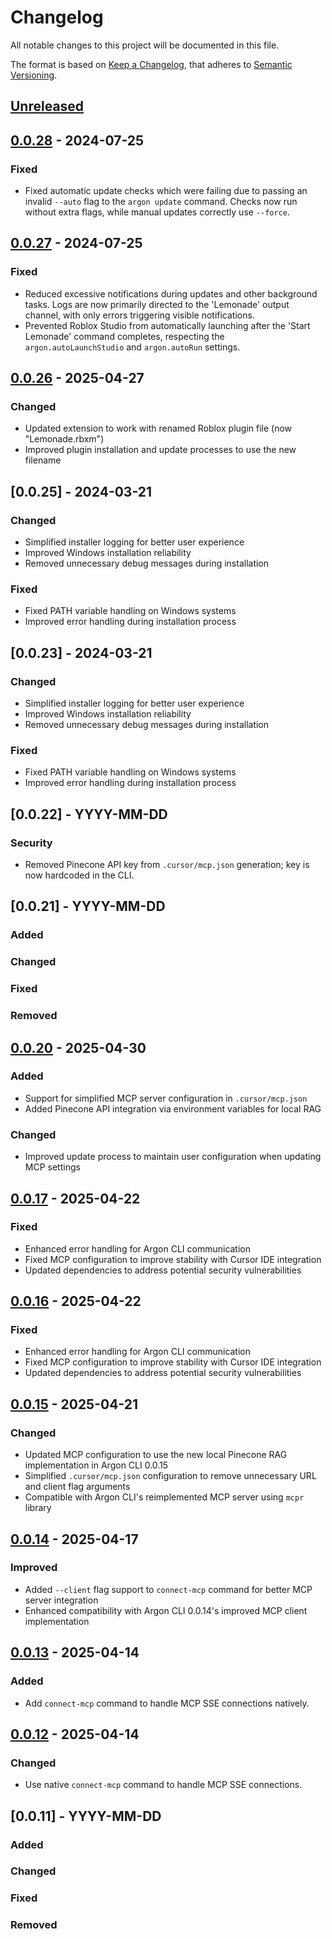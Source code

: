 # Changelog

All notable changes to this project will be documented in this file.

The format is based on [Keep a Changelog](https://keepachangelog.com/en/1.1.0/), that adheres to [Semantic Versioning](https://semver.org/spec/v2.0.0.html).

## [Unreleased]

[Unreleased]: https://github.com/LupaHQ/argon-vscode/compare/0.0.28...HEAD

## [0.0.28] - 2024-07-25

### Fixed

- Fixed automatic update checks which were failing due to passing an invalid `--auto` flag to the `argon update` command. Checks now run without extra flags, while manual updates correctly use `--force`.

## [0.0.27] - 2024-07-25

### Fixed

- Reduced excessive notifications during updates and other background tasks. Logs are now primarily directed to the 'Lemonade' output channel, with only errors triggering visible notifications.
- Prevented Roblox Studio from automatically launching after the 'Start Lemonade' command completes, respecting the `argon.autoLaunchStudio` and `argon.autoRun` settings.

## [0.0.26] - 2025-04-27

### Changed

- Updated extension to work with renamed Roblox plugin file (now "Lemonade.rbxm")
- Improved plugin installation and update processes to use the new filename

[0.0.26]: https://github.com/LupaHQ/argon-vscode/compare/0.0.25...0.0.26

## [0.0.25] - 2024-03-21

### Changed

- Simplified installer logging for better user experience
- Improved Windows installation reliability
- Removed unnecessary debug messages during installation

### Fixed

- Fixed PATH variable handling on Windows systems
- Improved error handling during installation process

## [0.0.23] - 2024-03-21

### Changed

- Simplified installer logging for better user experience
- Improved Windows installation reliability
- Removed unnecessary debug messages during installation

### Fixed

- Fixed PATH variable handling on Windows systems
- Improved error handling during installation process

## [0.0.22] - YYYY-MM-DD

### Security

- Removed Pinecone API key from `.cursor/mcp.json` generation; key is now hardcoded in the CLI.

## [0.0.21] - YYYY-MM-DD

### Added

### Changed

### Fixed

### Removed

## [0.0.20] - 2025-04-30

### Added

- Support for simplified MCP server configuration in `.cursor/mcp.json`
- Added Pinecone API integration via environment variables for local RAG

### Changed

- Improved update process to maintain user configuration when updating MCP settings

[0.0.20]: https://github.com/LupaHQ/argon-vscode/compare/0.0.17...0.0.20

## [0.0.17] - 2025-04-22

### Fixed

- Enhanced error handling for Argon CLI communication
- Fixed MCP configuration to improve stability with Cursor IDE integration
- Updated dependencies to address potential security vulnerabilities

[0.0.17]: https://github.com/LupaHQ/argon-vscode/compare/0.0.16...0.0.17

## [0.0.16] - 2025-04-22

### Fixed

- Enhanced error handling for Argon CLI communication
- Fixed MCP configuration to improve stability with Cursor IDE integration
- Updated dependencies to address potential security vulnerabilities

[0.0.16]: https://github.com/LupaHQ/argon-vscode/compare/0.0.15...0.0.16

## [0.0.15] - 2025-04-21

### Changed

- Updated MCP configuration to use the new local Pinecone RAG implementation in Argon CLI 0.0.15
- Simplified `.cursor/mcp.json` configuration to remove unnecessary URL and client flag arguments
- Compatible with Argon CLI's reimplemented MCP server using `mcpr` library

[0.0.15]: https://github.com/LupaHQ/argon-vscode/compare/0.0.14...0.0.15

## [0.0.14] - 2025-04-17

### Improved

- Added `--client` flag support to `connect-mcp` command for better MCP server integration
- Enhanced compatibility with Argon CLI 0.0.14's improved MCP client implementation

[0.0.14]: https://github.com/LupaHQ/argon-vscode/compare/0.0.13...0.0.14

## [0.0.13] - 2025-04-14

### Added

- Add `connect-mcp` command to handle MCP SSE connections natively.

[0.0.13]: https://github.com/LupaHQ/argon-vscode/compare/0.0.12...0.0.13

## [0.0.12] - 2025-04-14

### Changed

- Use native `connect-mcp` command to handle MCP SSE connections.

[0.0.12]: https://github.com/LupaHQ/argon-vscode/compare/0.0.11...0.0.12

## [0.0.11] - YYYY-MM-DD

### Added

### Changed

### Fixed

### Removed

[0.0.27]: https://github.com/LupaHQ/argon-vscode/compare/0.0.26...0.0.27
[0.0.28]: https://github.com/LupaHQ/argon-vscode/compare/0.0.27...0.0.28
